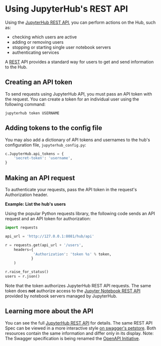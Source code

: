 # Using JupyterHub's REST API

Using the [JupyterHub REST API][], you can perform actions on the Hub,
such as:

- checking which users are active
- adding or removing users
- stopping or starting single user notebook servers
- authenticating services

A [REST](https://en.wikipedia.org/wiki/Representational_state_transfer)
API provides a standard way for users to get and send information to the
Hub.


## Creating an API token
To send requests using JupyterHub API, you must pass an API token with the
request. You can create a token for an individual user using the following
command:

    jupyterhub token USERNAME


## Adding tokens to the config file
You may also add a dictionary of API tokens and usernames to the hub's
configuration file, `jupyterhub_config.py`:

```python
c.JupyterHub.api_tokens = {
    'secret-token': 'username',
}
```


## Making an API request

To authenticate your requests, pass the API token in the request's
Authorization header.

**Example: List the hub's users**

Using the popular Python requests library, the following code sends an API
request and an API token for authorization:

```python
import requests

api_url = 'http://127.0.0.1:8081/hub/api'

r = requests.get(api_url + '/users',
    headers={
             'Authorization': 'token %s' % token,
            }
    )

r.raise_for_status()
users = r.json()
```

Note that the token authorizes JupyterHub REST API requests. The same token
does **not** authorize access to the [Jupyter Notebook REST API][] provided
by notebook servers managed by JupyterHub.

## Learning more about the API

You can see the full [JupyterHub REST API][] for details.
The same REST API Spec can be viewed in a more interactive style [on swagger's petstore][].
Both resources contain the same information and differ only in its display.
Note: The Swagger specification is being renamed the [OpenAPI Initiative][].

[on swagger's petstore]: http://petstore.swagger.io/?url=https://raw.githubusercontent.com/jupyterhub/jupyterhub/master/docs/rest-api.yml#!/default
[OpenAPI Initiative]: https://www.openapis.org/
[JupyterHub REST API]: ./_static/rest-api/index.html
[Jupyter Notebook REST API]: http://petstore.swagger.io/?url=https://raw.githubusercontent.com/jupyter/notebook/master/notebook/services/api/api.yaml
